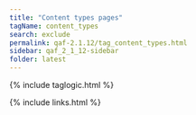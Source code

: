 ```yaml
---
title: "Content types pages"
tagName: content_types
search: exclude
permalink: qaf-2.1.12/tag_content_types.html
sidebar: qaf_2_1_12-sidebar
folder: latest
---
```

{% include taglogic.html %}

{% include links.html %}
